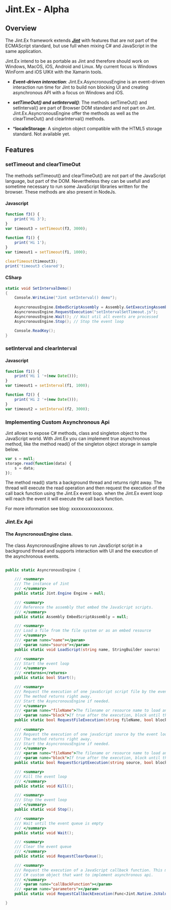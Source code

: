﻿# Jint.Ex - Alpha

## Overview

The Jint.Ex framework extends ***[Jint](https://github.com/sebastienros/jint)*** with features that are not part of the ECMAScript standard, but use full when mixing C# and JavaScript in the same application. 

Jint.Ex intend to be as portable as Jint and therefore should work on Windows, MacOS, iOS, Android and Linux. My current focus is Windows WinForm and iOS UIKit with the Xamarin tools.

* ***Event-driven interaction***: Jint.Ex.AsyncronousEngine is an event-driven interaction run time for Jint to build non blocking UI and creating asynchronous API with a focus on Windows and iOS.

* ***setTimeOut() and setInterval()***: The methods setTimeOut() and setInterval() are part of Browser DOM standard and not part on Jint. 
Jint.Ex.AsyncronousEngine offer the methods as well as the clearTimeOut() and clearInterval() methods.

* ***localeStorage**: A singleton object compatible with the HTML5 storage standard. Not available yet.

## Features

### setTimeout and clearTimeOut
The methods setTimeout() and clearTimeOut() are not part of the JavaScript language,
but part of the DOM. Nevertheless they can be usefull and sometime necessary
to run some JavaScript libraries written for the browser.
These methods are also present in NodeJs.

#### Javascript

```javascript
function f3() {
    print('Hi 3');
}
var timeout3 = setTimeout(f3, 3000);
    
function f1() {
    print('Hi 1');
}
var timeout1 = setTimeout(f1, 1000);

clearTimeout(timeout3);
print('timeout3 cleared');
```

#### CSharp

```csharp
static void SetIntervalDemo()
{
    Console.WriteLine("Jint setInterval() demo");
    
    AsyncronousEngine.EmbedScriptAssembly = Assembly.GetExecutingAssembly();
    AsyncronousEngine.RequestExecution("setIntervalSetTimeout.js");   
    AsyncronousEngine.Wait(); // Wait util all events are processed
    AsyncronousEngine.Stop(); // Stop the event loop

    Console.ReadKey();
}
```

### setInterval and clearInterval

#### Javascript

```javascript
function f1() {
    print('Hi 1 '+(new Date()));
}
var timeout1 = setInterval(f1, 1000);

function f2() {
    print('Hi 2 '+(new Date()));
}
var timeout2 = setInterval(f2, 3000);
```

### Implementing Custom Asynchronous Api

Jint allows to expose C# methods, class and singleton object to the JavaScript world. With Jint.Ex
you can implement true asynchronous method, like the method read() of the singleton object storage in sample below.

```javascript
var s = null;
storage.read(function(data) {
    s = data;
});
```

The method read() starts a background thread and returns right away. The thread will execute the read
operation and then request the execution of the call back function using the Jint.Ex event loop.
when the Jint.Ex event loop will reach the event it will execute the call back function.

For more information see blog: xxxxxxxxxxxxxxxxx.

### Jint.Ex Api

#### The AsyncronousEngine class.
The class AsyncronousEngine allows to run JavaScript script in a background thread
and supports interaction with UI and the execution of the asynchronous events.

```csharp

public static AsyncronousEngine {

    /// <summary>
    /// The instance of Jint
    /// </summary>
    public static Jint.Engine Engine = null;

    /// <summary>
    /// Reference the assembly that embed the JavaScript scripts.
    /// </summary>
    public static Assembly EmbedScriptAssembly = null;

    /// <summary>
    /// Load a file from the file system or as an embed resource
    /// </summary>
    /// <param name="name"></param>
    /// <param name="source"></param>
    public static void LoadScript(string name, StringBuilder source)

    /// <summary>
    /// Start the event loop
    /// </summary>
    /// <returns></returns>
    public static bool Start();

    /// <summary>
    /// Request the execution of one javaScript script file by the event loop. 
    /// The method returns right away. 
    /// Start the AsyncronousEngine if needed.
    /// </summary>
    /// <param name="fileName">The filename or resource name to load and execute</param>
    /// <param name="block">If true after the execution, block until the event queue is empty</param>
    public static bool RequestFileExecution(string fileName, bool block = false)
    
    /// <summary>
    /// Request the execution of one javaScript source by the event loop. 
    /// The method returns right away. 
    /// Start the AsyncronousEngine if needed.
    /// </summary>
    /// <param name="fileName">The filename or resource name to load and execute</param>
    /// <param name="block">If true after the execution, block until the event queue is empty</param>
    public static bool RequestScriptExecution(string source, bool block = false)    

    /// <summary>
    /// Kill the event loop
    /// </summary>
    public static void Kill();

    /// <summary>
    /// Stop the event loop
    /// </summary>
    public static void Stop();

    /// <summary>
    /// Wait until the event queue is empty
    /// </summary>
    public static void Wait();

    /// <summary>
    /// Clear the event queue
    /// </summary>
    public static void RequestClearQueue();

    /// <summary>
    /// Request the execution of a JavaScript callback function. This method should be called by 
    /// C# custom object that want to implement asynchronous api.
    /// </summary>
    /// <param name="callBackFunction"></param>
    /// <param name="parameters"></param>
    public static void RequestCallbackExecution(Func<Jint.Native.JsValue, Jint.Native.JsValue[], Jint.Native.JsValue> callBackFunction, List<JsValue>  parameters);

}
```